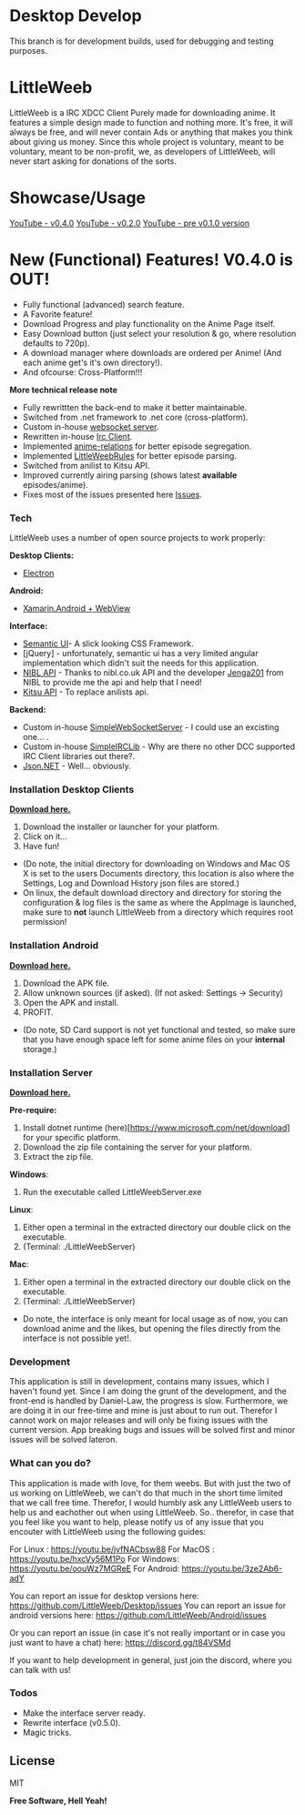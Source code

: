 # Desktop Develop
This branch is for development builds, used for debugging and testing purposes.

# LittleWeeb

LittleWeeb is a IRC XDCC Client Purely made for downloading anime. It features a simple design made to function and nothing more. It's free, it will always be free, and will never contain Ads or anything that makes you think about giving us money. Since this whole project is voluntary, meant to be voluntary, meant to be non-profit, we, as developers of LittleWeeb, will never start asking for donations of the sorts.


# Showcase/Usage

[YouTube - v0.4.0](https://youtu.be/LgnheGjRz7Y)
[YouTube - v0.2.0](https://youtu.be/GbBz1ReDahU)
[YouTube - pre v0.1.0 version](https://www.youtube.com/watch?v=yJjL9wQEEEQ)


# New (Functional) Features! V0.4.0 is OUT!
- Fully functional (advanced) search feature.
- A Favorite feature!
- Download Progress and play functionality on the Anime Page itself.
- Easy Download button (just select your resolution & go, where resolution defaults to 720p). 
- A download manager where downloads are ordered per Anime! (And each anime get's it's own directory!).
- And ofcourse: Cross-Platform!!!

**More technical release note**
- Fully rewrittten the back-end to make it better maintainable. 
- Switched from .net framework to .net core (cross-platform).
- Custom in-house [websocket server](https://github.com/EldinZenderink/SimpleWebSocketServer). 
- Rewritten in-house [Irc Client](https://github.com/EldinZenderink/SimpleIRCLib).
- Implemented [anime-relations](https://github.com/erengy/anime-relations) for better episode segregation.
- Implemented [LittleWeebRules](https://github.com/littleweeb/LittleWeebRules) for better episode parsing. 
- Switched from anilist to Kitsu API.
- Improved currently airing parsing (shows latest **available** episodes/anime).
- Fixes most of the issues presented here [Issues](https://github.com/EldinZenderink/LittleWeeb/issues).


### Tech
LittleWeeb uses a number of open source projects to work properly:

**Desktop Clients:**
* [Electron](https://electronjs.org/)

**Android:**
* [Xamarin.Android + WebView](https://docs.microsoft.com/en-us/xamarin/android/)

**Interface:**
* [Semantic UI](https://semantic-ui.com/)- A slick looking CSS Framework.
* [jQuery] - unfortunately, semantic ui has a very limited angular implementation which didn't suit the needs for this application.
* [NIBL API](https://api.nibl.co.uk:8080/swagger-ui.html) - Thanks to nibl.co.uk API and the developer [Jenga201](https://github.com/jenga201) from NIBL to provide me the api and help that I need!
* [Kitsu API](https://kitsu.docs.apiary.io/) - To replace anilists api.

**Backend:**
* Custom in-house [SimpleWebSocketServer](https://github.com/EldinZenderink/SimpleWebSocketServer) - I could use an excisting one... . 
* Custom in-house [SimpleIRCLib](https://github.com/EldinZenderink/SimpleIRCLib) - Why are there no other DCC supported IRC Client libraries out there?.
* [Json.NET](https://www.newtonsoft.com/json) - Well... obviously.

### Installation Desktop Clients

[**Download here.**](https://littleweeb.github.io)

1. Download the installer or launcher for your platform.
2. Click on it... 
3. Have fun!

* (Do note, the initial directory for downloading on Windows and Mac OS X is set to the users Documents directory, this location is also where the Settings, Log and Download History json files are stored.)
* On linux, the default download directory and directory for storing the configuration & log files is the same as where the AppImage is launched, make sure to **not** launch LittleWeeb from a directory which requires root permission!


### Installation Android

[**Download here.**](https://littleweeb.github.io)

1. Download the APK file.
2. Allow unknown sources (if asked). (If not asked: Settings -> Security)
3. Open the APK and install.
4. PROFIT.

* (Do note, SD Card support is not yet functional and tested, so make sure that you have enough space left for some anime files on your **internal** storage.)

### Installation Server

[**Download here.**](https://littleweeb.github.io)

**Pre-require:**
1. Install dotnet runtime (here)[https://www.microsoft.com/net/download] for your specific platform.
2. Download the zip file containing the server for your platform.
3. Extract the zip file.

**Windows**:
1. Run the executable called LittleWeebServer.exe

**Linux**:
1. Either open a terminal in the extracted directory our double click on the executable.
2. (Terminal: ./LittleWeebServer)

**Mac**:
1. Either open a terminal in the extracted directory our double click on the executable.
2. (Terminal: ./LittleWeebServer)


* Do note, the interface is only meant for local usage as of now, you can download anime and the likes, but opening the files directly from the interface is not possible yet!.

### Development

This application is still in development, contains many issues, which I haven't found yet. Since I am doing the grunt of the development, and the front-end is handled by Daniel-Law, the progress is slow. Furthermore, we are doing it in our free-time and mine is just about to run out. Therefor I cannot work on major releases and will only be fixing issues with the current version. App breaking bugs and issues will be solved first and minor issues will be solved lateron. 

### What can you do?

This application is made with love, for them weebs. But with just the two of us working on LittleWeeb, we can't do that much in the short time limited that we call free time. Therefor, I would humbly ask any LittleWeeb users to help us and eachother out when using LittleWeeb. So.. therefor, in case that you feel like you want to help, please notify us of any issue that you encouter with LittleWeeb using the following guides:

For Linux : https://youtu.be/jvfNACbsw88
For MacOS : https://youtu.be/hxcVy56M1Po
For Windows: https://youtu.be/oouWz7MGReE
For Android: https://youtu.be/3ze2Ab6-adY

You can report an issue for desktop versions here: https://github.com/LittleWeeb/Desktop/issues
You can report an issue for android versions here: https://github.com/LittleWeeb/Android/issues

Or you can report an issue (in case it's not really important or in case you just want to have a chat) here: https://discord.gg/t84VSMd

If you want to help development in general, just join the discord, where you can talk with us!


### Todos

 - Make the interface server ready.
 - Rewrite interface (v0.5.0). 
 - Magic tricks.

License
----

MIT

**Free Software, Hell Yeah!**


